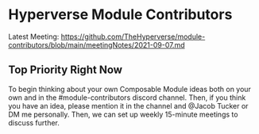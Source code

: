 # Hyperverse Module Contributors

Latest Meeting: https://github.com/TheHyperverse/module-contributors/blob/main/meetingNotes/2021-09-07.md

## Top Priority Right Now

To begin thinking about your own Composable Module ideas both on your own and in the #module-contributors discord channel. Then, if you think you have an idea, please mention it in the channel and @Jacob Tucker or DM me personally. Then, we can set up weekly 15-minute meetings to discuss further.